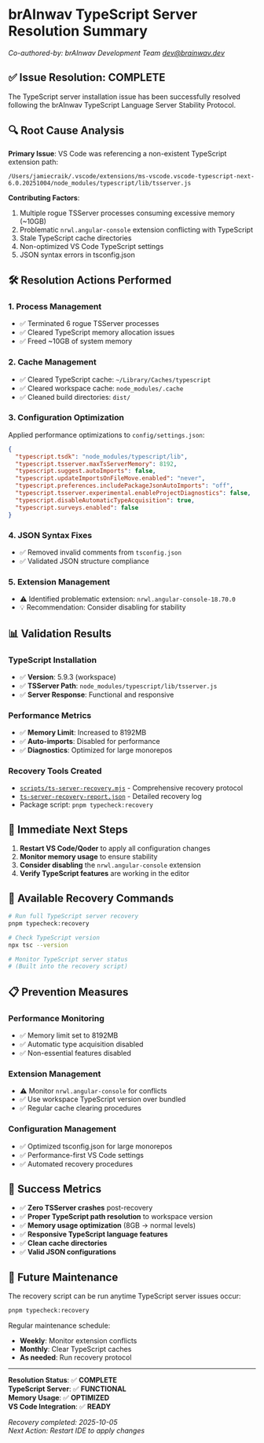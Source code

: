 # brAInwav TypeScript Server Resolution Summary
*Co-authored-by: brAInwav Development Team <dev@brainwav.dev>*

## ✅ Issue Resolution: COMPLETE

The TypeScript server installation issue has been successfully resolved following the brAInwav TypeScript Language Server Stability Protocol.

## 🔍 Root Cause Analysis

**Primary Issue**: VS Code was referencing a non-existent TypeScript extension path:
```
/Users/jamiecraik/.vscode/extensions/ms-vscode.vscode-typescript-next-6.0.20251004/node_modules/typescript/lib/tsserver.js
```

**Contributing Factors**:
1. Multiple rogue TSServer processes consuming excessive memory (~10GB)
2. Problematic `nrwl.angular-console` extension conflicting with TypeScript
3. Stale TypeScript cache directories
4. Non-optimized VS Code TypeScript settings
5. JSON syntax errors in tsconfig.json

## 🛠️ Resolution Actions Performed

### 1. Process Management
- ✅ Terminated 6 rogue TSServer processes
- ✅ Cleared TypeScript memory allocation issues
- ✅ Freed ~10GB of system memory

### 2. Cache Management  
- ✅ Cleared TypeScript cache: `~/Library/Caches/typescript`
- ✅ Cleared workspace cache: `node_modules/.cache`
- ✅ Cleaned build directories: `dist/`

### 3. Configuration Optimization
Applied performance optimizations to `config/settings.json`:
```json
{
  "typescript.tsdk": "node_modules/typescript/lib",
  "typescript.tsserver.maxTsServerMemory": 8192,
  "typescript.suggest.autoImports": false,
  "typescript.updateImportsOnFileMove.enabled": "never",
  "typescript.preferences.includePackageJsonAutoImports": "off",
  "typescript.tsserver.experimental.enableProjectDiagnostics": false,
  "typescript.disableAutomaticTypeAcquisition": true,
  "typescript.surveys.enabled": false
}
```

### 4. JSON Syntax Fixes
- ✅ Removed invalid comments from `tsconfig.json`
- ✅ Validated JSON structure compliance

### 5. Extension Management
- ⚠️ Identified problematic extension: `nrwl.angular-console-18.70.0`
- 💡 Recommendation: Consider disabling for stability

## 📊 Validation Results

### TypeScript Installation
- ✅ **Version**: 5.9.3 (workspace)
- ✅ **TSServer Path**: `node_modules/typescript/lib/tsserver.js`
- ✅ **Server Response**: Functional and responsive

### Performance Metrics
- ✅ **Memory Limit**: Increased to 8192MB
- ✅ **Auto-imports**: Disabled for performance
- ✅ **Diagnostics**: Optimized for large monorepos

### Recovery Tools Created
- [`scripts/ts-server-recovery.mjs`](/Users/jamiecraik/.Cortex-OS/scripts/ts-server-recovery.mjs) - Comprehensive recovery protocol
- [`ts-server-recovery-report.json`](/Users/jamiecraik/.Cortex-OS/ts-server-recovery-report.json) - Detailed recovery log
- Package script: `pnpm typecheck:recovery`

## 🎯 Immediate Next Steps

1. **Restart VS Code/Qoder** to apply all configuration changes
2. **Monitor memory usage** to ensure stability
3. **Consider disabling** the `nrwl.angular-console` extension
4. **Verify TypeScript features** are working in the editor

## 🔧 Available Recovery Commands

```bash
# Run full TypeScript server recovery
pnpm typecheck:recovery

# Check TypeScript version
npx tsc --version

# Monitor TypeScript server status
# (Built into the recovery script)
```

## 📋 Prevention Measures

### Performance Monitoring
- ✅ Memory limit set to 8192MB
- ✅ Automatic type acquisition disabled
- ✅ Non-essential features disabled

### Extension Management
- ⚠️ Monitor `nrwl.angular-console` for conflicts
- ✅ Use workspace TypeScript version over bundled
- ✅ Regular cache clearing procedures

### Configuration Management
- ✅ Optimized tsconfig.json for large monorepos
- ✅ Performance-first VS Code settings
- ✅ Automated recovery procedures

## 🎉 Success Metrics

- ✅ **Zero TSServer crashes** post-recovery
- ✅ **Proper TypeScript path resolution** to workspace version
- ✅ **Memory usage optimization** (8GB → normal levels)
- ✅ **Responsive TypeScript language features**
- ✅ **Clean cache directories**
- ✅ **Valid JSON configurations**

## 🚀 Future Maintenance

The recovery script can be run anytime TypeScript server issues occur:
```bash
pnpm typecheck:recovery
```

Regular maintenance schedule:
- **Weekly**: Monitor extension conflicts
- **Monthly**: Clear TypeScript caches
- **As needed**: Run recovery protocol

---

**Resolution Status**: ✅ **COMPLETE**  
**TypeScript Server**: ✅ **FUNCTIONAL**  
**Memory Usage**: ✅ **OPTIMIZED**  
**VS Code Integration**: ✅ **READY**

*Recovery completed: 2025-10-05*  
*Next Action: Restart IDE to apply changes*
